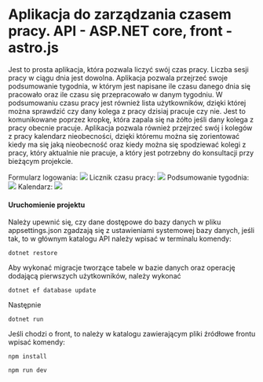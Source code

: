 # Aplikacja do zarządzania czasem pracy. API - ASP.NET core, front - astro.js

Jest to prosta aplikacja, która pozwala liczyć swój czas pracy. Liczba sesji pracy w ciągu dnia jest dowolna. Aplikacja pozwala przejrzeć swoje podsumowanie tygodnia, w którym jest napisane ile czasu danego dnia się pracowało oraz ile czasu się przepracowało w danym tygodniu. W podsumowaniu czasu pracy jest również lista użytkowników, dzięki której można sprawdzić czy dany kolega z pracy dzisiaj pracuje czy nie. Jest to komunikowane poprzez kropkę, która zapala się na żółto jeśli dany kolega z pracy obecnie pracuje. Aplikacja pozwala również przejrzeć swój i kolegów z pracy kalendarz nieobecności, dzięki któremu można się zorientować kiedy ma się jaką nieobecność oraz kiedy można się spodziewać kolegi z pracy, który aktualnie nie pracuje, a który jest potrzebny do konsultacji przy bieżącym projekcie.

Formularz logowania:
<img src="https://i.imgur.com/5EqwIvS.gif">
Licznik czasu pracy:
<img src="https://i.imgur.com/rncEHY2.gif">
Podsumowanie tygodnia:
<img src="https://i.imgur.com/hFQSwQk.gif">
Kalendarz:
<img src="https://i.imgur.com/uyLbqHY.gif">
<h4>Uruchomienie projektu</h4>
Należy upewnić się, czy dane dostępowe do bazy danych w pliku appsettings.json zgadzają się z ustawieniami systemowej bazy danych, jeśli tak, to w głównym katalogu API należy wpisać w terminalu komendy:
<pre><code>dotnet restore</code></pre>
Aby wykonać migracje tworzące tabele w bazie danych oraz operację dodającą pierwszych użytkowników, należy wykonać
<pre><code>dotnet ef database update</code></pre>
Następnie
<pre><code>dotnet run</code></pre>
Jeśli chodzi o front, to należy w katalogu zawierającym pliki źródłowe frontu wpisać komendy:
<pre><code>npm install</code></pre>
<pre><code>npm run dev</code></pre>